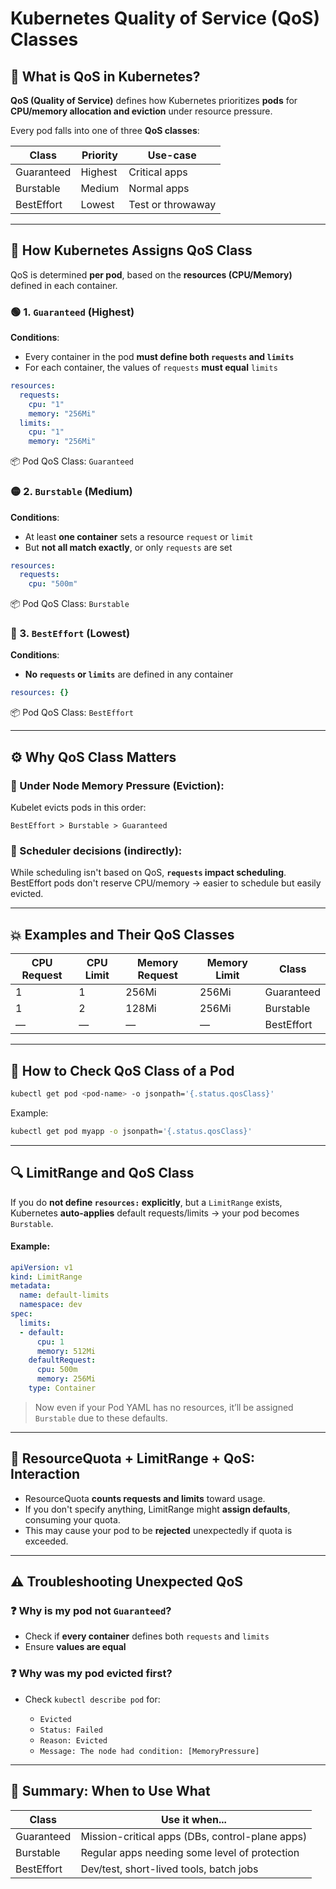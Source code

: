 # Kubernetes Quality of Service (QoS) Classes

## 🧠 What is QoS in Kubernetes?

**QoS (Quality of Service)** defines how Kubernetes prioritizes **pods** for **CPU/memory allocation and eviction** under resource pressure.

Every pod falls into one of three **QoS classes**:

| Class      | Priority | Use-case          |
| ---------- | -------- | ----------------- |
| Guaranteed | Highest  | Critical apps     |
| Burstable  | Medium   | Normal apps       |
| BestEffort | Lowest   | Test or throwaway |

---

## 🧩 How Kubernetes Assigns QoS Class

QoS is determined **per pod**, based on the **resources (CPU/Memory)** defined in each container.

### 🟢 1. `Guaranteed` (Highest)

**Conditions**:

* Every container in the pod **must define both `requests` and `limits`**
* For each container, the values of `requests` **must equal** `limits`

```yaml
resources:
  requests:
    cpu: "1"
    memory: "256Mi"
  limits:
    cpu: "1"
    memory: "256Mi"
```

📦 Pod QoS Class: `Guaranteed`

### 🟡 2. `Burstable` (Medium)

**Conditions**:

* At least **one container** sets a resource `request` or `limit`
* But **not all match exactly**, or only `requests` are set

```yaml
resources:
  requests:
    cpu: "500m"
```

📦 Pod QoS Class: `Burstable`

### 🔴 3. `BestEffort` (Lowest)

**Conditions**:

* **No `requests` or `limits`** are defined in any container

```yaml
resources: {}
```

📦 Pod QoS Class: `BestEffort`

---

## ⚙️ Why QoS Class Matters

### 🚨 Under Node Memory Pressure (Eviction):

Kubelet evicts pods in this order:

```
BestEffort > Burstable > Guaranteed
```

### 🔧 Scheduler decisions (indirectly):

While scheduling isn't based on QoS, **`requests` impact scheduling**. BestEffort pods don't reserve CPU/memory → easier to schedule but easily evicted.

---

## 💥 Examples and Their QoS Classes

| CPU Request | CPU Limit | Memory Request | Memory Limit | Class      |
| ----------- | --------- | -------------- | ------------ | ---------- |
| 1           | 1         | 256Mi          | 256Mi        | Guaranteed |
| 1           | 2         | 128Mi          | 256Mi        | Burstable  |
| —           | —         | —              | —            | BestEffort |

---

## 🧪 How to Check QoS Class of a Pod

```bash
kubectl get pod <pod-name> -o jsonpath='{.status.qosClass}'
```

Example:

```bash
kubectl get pod myapp -o jsonpath='{.status.qosClass}'
```

---

## 🔍 LimitRange and QoS Class

If you do **not define `resources:` explicitly**, but a `LimitRange` exists, Kubernetes **auto-applies** default requests/limits → your pod becomes `Burstable`.

#### Example:

```yaml
apiVersion: v1
kind: LimitRange
metadata:
  name: default-limits
  namespace: dev
spec:
  limits:
  - default:
      cpu: 1
      memory: 512Mi
    defaultRequest:
      cpu: 500m
      memory: 256Mi
    type: Container
```

> Now even if your Pod YAML has no resources, it’ll be assigned `Burstable` due to these defaults.

---

## 🚧 ResourceQuota + LimitRange + QoS: Interaction

* ResourceQuota **counts requests and limits** toward usage.
* If you don't specify anything, LimitRange might **assign defaults**, consuming your quota.
* This may cause your pod to be **rejected** unexpectedly if quota is exceeded.

---

## ⚠️ Troubleshooting Unexpected QoS

### ❓ Why is my pod not `Guaranteed`?

* Check if **every container** defines both `requests` and `limits`
* Ensure **values are equal**

### ❓ Why was my pod evicted first?

* Check `kubectl describe pod` for:

  * `Evicted`
  * `Status: Failed`
  * `Reason: Evicted`
  * `Message: The node had condition: [MemoryPressure]`

---

## 📌 Summary: When to Use What

| Class      | Use it when...                                  |
| ---------- | ----------------------------------------------- |
| Guaranteed | Mission-critical apps (DBs, control-plane apps) |
| Burstable  | Regular apps needing some level of protection   |
| BestEffort | Dev/test, short-lived tools, batch jobs         |

